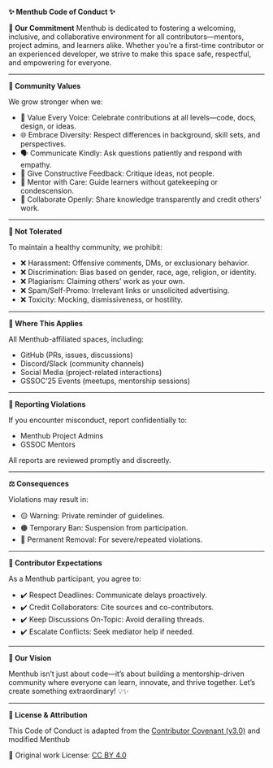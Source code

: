 **✨ Menthub Code of Conduct ✨**

**🌟 Our Commitment**
Menthub is dedicated to fostering a welcoming, inclusive, and collaborative environment for all contributors—mentors, project admins, and learners alike. Whether you’re a first-time contributor or an experienced developer, we strive to make this space safe, respectful, and empowering for everyone.

---

**🤝 Community Values**

We grow stronger when we:
- 🎯 Value Every Voice: Celebrate contributions at all levels—code, docs, design, or ideas.
- 🌐 Embrace Diversity: Respect differences in background, skill sets, and perspectives.
- 🗣️ Communicate Kindly: Ask questions patiently and respond with empathy.
- 📢 Give Constructive Feedback: Critique ideas, not people.
- 🤝 Mentor with Care: Guide learners without gatekeeping or condescension.
- 🚀 Collaborate Openly: Share knowledge transparently and credit others’ work.

---

**🚫 Not Tolerated**

To maintain a healthy community, we prohibit:
- ❌ Harassment: Offensive comments, DMs, or exclusionary behavior.
- ❌ Discrimination: Bias based on gender, race, age, religion, or identity.
- ❌ Plagiarism: Claiming others’ work as your own.
- ❌ Spam/Self-Promo: Irrelevant links or unsolicited advertising.
- ❌ Toxicity: Mocking, dismissiveness, or hostility.

---

**🧭 Where This Applies**

All Menthub-affiliated spaces, including:
- GitHub (PRs, issues, discussions)
- Discord/Slack (community channels)
- Social Media (project-related interactions)
- GSSOC’25 Events (meetups, mentorship sessions)

---

**🛑 Reporting Violations**

If you encounter misconduct, report confidentially to:
- Menthub Project Admins
- GSSOC Mentors

All reports are reviewed promptly and discreetly.

---

**⚖️ Consequences**

Violations may result in:
- 🟡 Warning: Private reminder of guidelines.
- 🟠 Temporary Ban: Suspension from participation.
- 🔴 Permanent Removal: For severe/repeated violations.

---

**🎯 Contributor Expectations**

As a Menthub participant, you agree to:
- ✔️ Respect Deadlines: Communicate delays proactively.
- ✔️ Credit Collaborators: Cite sources and co-contributors.
- ✔️ Keep Discussions On-Topic: Avoid derailing threads.
- ✔️ Escalate Conflicts: Seek mediator help if needed.

---

**🌸 Our Vision**

Menthub isn’t just about code—it’s about building a mentorship-driven community where everyone can learn, innovate, and thrive together. Let’s create something extraordinary! 💡✨

---

**📄 License & Attribution**

This Code of Conduct is adapted from the [Contributor Covenant (v3.0)](https://www.contributor-covenant.org/version/3/0/code_of_conduct/) and modified  Menthub  

📌 Original work License: [CC BY 4.0](https://creativecommons.org/licenses/by/4.0/)


